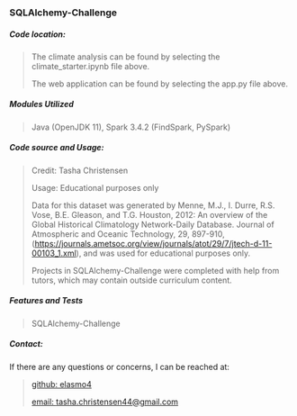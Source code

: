 <h3>SQLAlchemy-Challenge</h3>
<h5>Code location:</h5>

> The climate analysis can be found by selecting the climate_starter.ipynb file above.
> 
> The web application can be found by selecting the app.py file above.

<h5>Modules Utilized</h5>

> Java (OpenJDK 11), Spark 3.4.2 (FindSpark, PySpark)
> 

<h5>Code source and Usage:</h5>

> Credit: Tasha Christensen
>
> Usage: Educational purposes only
> 
> Data for this dataset was generated by Menne, M.J., I. Durre, R.S. Vose, B.E. Gleason, and T.G. Houston, 2012: An overview of the Global Historical Climatology Network-Daily Database. Journal of Atmospheric and Oceanic Technology, 29, 897-910, (https://journals.ametsoc.org/view/journals/atot/29/7/jtech-d-11-00103_1.xml), and was used for educational purposes only.
> 
> Projects in SQLAlchemy-Challenge were completed with help from tutors, which may contain outside curriculum content.


<h5>Features and Tests</h5>

> SQLAlchemy-Challenge
> 

<h5>Contact:</h5>

If there are any questions or concerns, I can be reached at:
> [github: elasmo4](https://github.com/elasmo4)
>
> [email: tasha.christensen44@gmail.com](mailto:tasha.christensen44@gmail.com)
>
